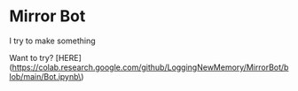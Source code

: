 # Mirror Bot

I try to make something

Want to try?
[HERE](https://colab.research.google.com/github/LoggingNewMemory/MirrorBot/blob/main/Bot.ipynb\)
